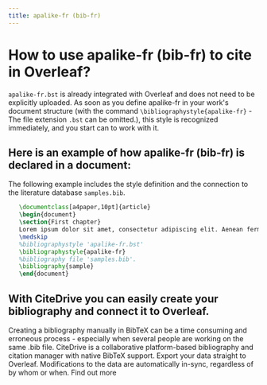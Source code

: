 ```yaml
---
title: apalike-fr (bib-fr)
---
```


# How to use apalike-fr (bib-fr) to cite in Overleaf? 
`apalike-fr.bst` is already integrated with Overleaf and does not need to be explicitly uploaded. As soon as you define apalike-fr in your work's document structure (with the command `\bibliographystyle{apalike-fr}` - The file extension `.bst` can be omitted.), this style is recognized immediately, and you start can to work with it.

## Here is an example of how apalike-fr (bib-fr) is declared in a document:
The following example includes the style definition and the connection to the literature database `samples.bib`.
```tex
   \documentclass[a4paper,10pt]{article}
   \begin{document}
   \section{First chapter}
   Lorem ipsum dolor sit amet, consectetur adipiscing elit. Aenean fermentum justo massa, ut maximus mauris sodales et. Aenean vel elit a erat rhoncus pharetra.
   \medskip
   %bibliographystyle 'apalike-fr.bst'
   \bibliographystyle{apalike-fr}
   %bibliography file 'samples.bib'.
   \bibliography{sample}
   \end{document}
```

## With CiteDrive you can easily create your bibliography and connect it to Overleaf. 
Creating a bibliography manually in BibTeX can be a time consuming and erroneous process - especially when several people are working on the same .bib file. CiteDrive is a collaborative platform-based bibliography and citation manager with native BibTeX support. Export your data straight to Overleaf. Modifications to the data are automatically in-sync, regardless of by whom or when. Find out more